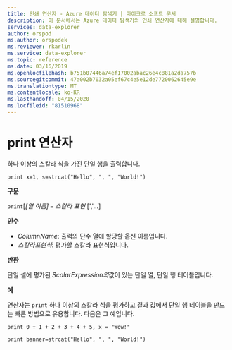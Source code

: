 ```yaml
---
title: 인쇄 연산자 - Azure 데이터 탐색기 | 마이크로 소프트 문서
description: 이 문서에서는 Azure 데이터 탐색기의 인쇄 연산자에 대해 설명합니다.
services: data-explorer
author: orspod
ms.author: orspodek
ms.reviewer: rkarlin
ms.service: data-explorer
ms.topic: reference
ms.date: 03/16/2019
ms.openlocfilehash: b751b07446a74ef17002abac26e4c881a2da757b
ms.sourcegitcommit: 47a002b7032a05ef67c4e5e12de7720062645e9e
ms.translationtype: MT
ms.contentlocale: ko-KR
ms.lasthandoff: 04/15/2020
ms.locfileid: "81510968"
---
```

# <a name="print-operator"></a>print 연산자

하나 이상의 스칼라 식을 가진 단일 행을 출력합니다.

```kusto
print x=1, s=strcat("Hello", ", ", "World!")
```

**구문**

`print`[*[열 이름]* `=` *스칼라 표현* [','...]

**인수**

* *ColumnName*: 출력의 단수 열에 할당할 옵션 이름입니다.
* *스칼라표현식*: 평가할 스칼라 표현식입니다.

**반환**

단일 셀에 평가된 *ScalarExpression의*값이 있는 단일 열, 단일 행 테이블입니다.

**예**

연산자는 `print` 하나 이상의 스칼라 식을 평가하고 결과 값에서 단일 행 테이블을 만드는 빠른 방법으로 유용합니다.
다음은 그 예입니다.

```kusto
print 0 + 1 + 2 + 3 + 4 + 5, x = "Wow!"
```

```kusto
print banner=strcat("Hello", ", ", "World!")
```